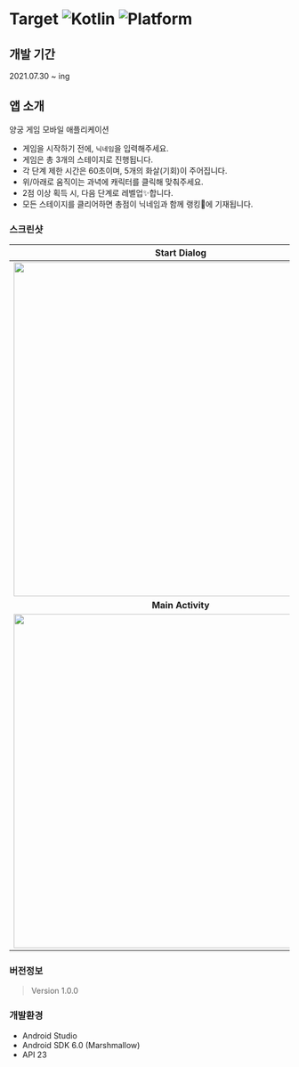 # Target <img alt="Kotlin" src="https://img.shields.io/badge/kotlin-1.5-blueviolet.svg"> <img alt="Platform" src="https://img.shields.io/badge/platform-android-brightgreen.svg">

## 개발 기간
2021.07.30 ~ ing  

## 앱 소개
양궁 게임 모바일 애플리케이션
* 게임을 시작하기 전에, `닉네임`을 입력해주세요.
* 게임은 총 3개의 스테이지로 진행됩니다.
* 각 단계 제한 시간은 60초이며, 5개의 화살(기회)이 주어집니다.
* 위/아래로 움직이는 과녁에 캐릭터를 클릭해 맞춰주세요.
* 2점 이상 획득 시, 다음 단계로 레벨업✨합니다.
* 모든 스테이지를 클리어하면 총점이 닉네임과 함께 랭킹🥇에 기재됩니다.

### 스크린샷
| **Start Dialog** |
|:--------------:|
| <img src="https://user-images.githubusercontent.com/48541984/131257176-72963c9a-1bac-4354-94a3-67fad556fa6a.jpg" width = "600" /> |
| **Main Activity** |
| <img src="https://user-images.githubusercontent.com/48541984/131257181-fa0b174e-61ce-4fef-bfab-7685ed33a711.jpg" width = "600" /> |

### 버전정보
> Version 1.0.0  

### 개발환경
* Android Studio
* Android SDK 6.0 (Marshmallow)
* API 23
